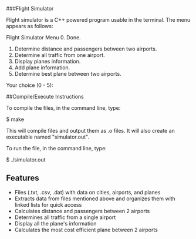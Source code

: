 ###Flight Simulator

Flight simulator is a C++ powered program usable in the terminal. The menu appears as follows:

Flight Simulator Menu
0. Done.
1. Determine distance and passengers between two airports.
2. Determine all traffic from one airport.
3. Display planes information.
4. Add plane information.
5. Determine best plane between two airports.

Your choice (0 - 5): 

##Compile/Execute Instructions

To compile the files, in the command line, type:

$ make

This will compile files and output them as .o files.
It will also create an executable named "simulator.out".

To run the file, in the command line, type:

$ ./simulator.out

## Features

- Files (.txt, .csv, .dat) with data on cities, airports, and planes
- Extracts data from files mentioned above and organizes them with linked lists for quick access
- Calculates distance and passengers between 2 airports
- Determines all traffic from a single airport
- Display all the plane's information
- Calculates the most cost efficient plane between 2 airports
